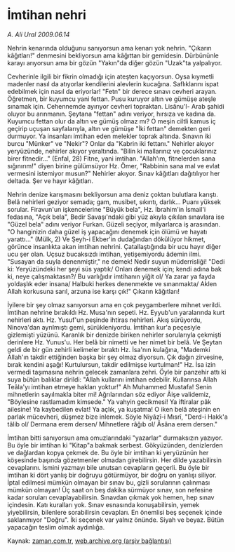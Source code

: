 # İmtihan nehri

*A. Ali Ural 2009.06.14*

<tr><td class="metin" colspan="2" style="padding-top: 20px; padding-left: 5px; padding-right: 10px;">Nehrin kenarında olduğunu sanıyorsun ama kenarı yok nehrin. "Çıkarın kâğıtları!" denmesini bekliyorsun ama kâğıttan bir gemidesin. Dürbününle karayı arıyorsun ama bir gözün "Yakın"da diğer gözün "Uzak"ta yalpalıyor.</td></tr><tr><td class="metin" colspan="2" style="padding-top: 20px; padding-left: 5px; padding-right: 10px;"><p>Cevherinle ilgili bir fikrin olmadığı için ateşten kaçıyorsun. Oysa kıymetli madenler nasıl da atıyorlar kendilerini alevlerin kucağına. Saflıklarını ispat edebilmek için nasıl da eriyorlar! "Fetn" bir derece sınavı cevheri arayan. Öğretmen, bir kuyumcu yani fettan. Pusu kuruyor altın ve gümüşe ateşle sınamak için. Cehennemde ayırıyor cevheri topraktan. Lisânu'l- Arab şahidi oluyor bu arınmanın. Şeytana "fettan" adını veriyor, hırsıza ve kadına da. Kuyumcu fettan olur da altın ve gümüş olmaz mı? O meşin ciltli kamus iç geçirip uçuşan sayfalarıyla, altın ve gümüşe "İki fettan" demekten geri durmuyor. Ya insanları imtihan eden melekler toprak altında. Sınavın iki burcu "Münker" ve "Nekir"? Onlar da "Kabrin iki fettanı." Nehirler akıyor yeryüzünde, nehirler akıyor yeraltında. "Bilin ki mallarınız ve çocuklarınız birer fitnedir..." (Enfal, 28) Fitne, yani imtihan. "Allah'ım, fitnelerden sana sığınırım!" diyen birine gülümsüyor Hz. Ömer, "Rabbinin sana mal ve evlat vermesini istemiyor musun?" Nehirler akıyor. Sınav kâğıtları dağıtılıyor her deltada. Şer ve hayır kâğıtları.
<p>Nehrin denize karışmasını bekliyorsun ama deniz çoktan bulutlara karıştı. Belâ nehirleri geziyor semada; gam, musibet, sıkıntı, darlık... Puanı yüksek sorular. Firavun'un işkencelerine "Büyük bela", Hz. İbrahim'in İsmail'i fedasına, "Açık bela", Bedir Savaşı'ndaki gibi yüz akıyla çıkılan sınavlara ise "Güzel bela" adını veriyor Furkan. Güzeli seçiyor, milyarlarca iş arasından. "O hanginizin daha güzel iş yapacağını denemek için ölümü ve hayatı yarattı..." (Mülk, 2) Ve Şeyh-i Ekber'in dudağından dökülüyor hikmet, görünce insanlıkta akan imtihan nehrini. Çatallaştığında bir ucu hayır diğer ucu şer olan. Uçsuz bucaksızdı imtihan, yetişemiyordu âdemin ilmi. "Susayan da suyla denenmiştir," ne demek! Nedir suyun müderrisliği! "Dedi ki: Yeryüzündeki her şeyi süs yaptık/ Onları denemek için; kendi adına bak ki, neye çalışmaktasın?/ Bu varlığıdır imtihanın yiğit ol/ Ya zarar ya fayda yoldaşlık eder insana/ Halbuki herkes denenmekte ve sınanmakta/ Aklen Allah korkusuna sarıl, arzuna ise karşı çık!" Çıkarın kâğıtları!
<p>İyilere bir şey olmaz sanıyorsun ama en çok peygamberlere mihnet verildi. İmtihan nehrine bırakıldı Hz. Musa'nın sepeti. Hz. Eyyub'un yaralarında kurt nehirleri aktı. Hz. Yusuf'un peşinde ihtiras nehirleri. Akış sürüyordu, Ninova'dan ayrılmıştı gemi, sürükleniyordu. İmtihan kur'a peçesiyle gizlemişti yüzünü. Karanlık bir denizde biriken nehirler sorularıyla çekmişti derinlere Hz. Yunus'u. Her belâ bir nimetti ve her nimet bir belâ. Ve Şeytan geldi de bir gün zehirli kelimeler bıraktı Hz. İsa'nın kulağına, "Mademki Allah'ın takdir ettiğinden başka bir şey olmaz diyorsun. Çık dağın zirvesine, bırak kendini aşağı! Kurtulursun, takdir edilmişse kurtulman!" Hz. İsa izin vermedi taşımasına nehrin gelecek zamanlara zehri. Öyle bir panzehir attı ki suya bütün balıklar dirildi: "Allah kullarını imtihan edebilir. Kullarınsa Allah Teâla'yı imtihan etmeye hakları yoktur!" Ah Muhammed Mustafa! Senin mihnetlerin sayılmakla biter mi! Ağrılarından söz ediyor Âişe validemiz, "Böylesine rastlamadım kimsede." Ya vahyin gecikmesi! Ya iftiralar pâk ailesine! Ya kaybedilen evlat! Ya açlık, ya kuşatma! O iken belâ ateşinin en parlak mücevheri, düşmez bize inlemek. Söyle Niyâzî-i Mısrî, "Derd-i Hakk'a tâlib ol/ Dermana erem dersen/ Mihnetlere râğıb ol/ Âsâna erem dersen."
<p>İmtihan bitti sanıyorsun ama omuzlarındaki "yazarlar" durmaksızın yazıyor. Bu öyle bir imtihan ki "Kitap"a bakmak serbest. Gökyüzünden, denizlerden ve dağlardan kopya çekmek de. Bu öyle bir imtihan ki yeryüzünün her köşesinde başında gözetmenler olmadan girebilirsin. Her dilde yazabilirsin cevaplarını. İsmini yazmayı bile unutsan cevapların geçerli. Bu öyle bir imtihan ki dört yanlış bir doğruyu götürmüyor, bir doğru on yanlışı siliyor. İptal edilmesi mümkün olmayan bir sınav bu, gizli sorularının çalınması mümkün olmayan! Üç saat on beş dakika sürmüyor sınav, son nefesine kadar soruları cevaplayabilirsin. Sınavdan çıkmak yok hemen, hep sınav içindesin. Katı kuralları yok. Sınav esnasında konuşabilirsin, yemek yiyebilirsin, bilenlere sorabilirsin cevapları. En önemlisi beş seçenek içinde saklanmıyor "Doğru". İki seçenek var yalnız önünde. Siyah ve beyaz. Bütün yapacağın teslim olmak aydınlığa.<br/></p></p></p></p></td></tr>

Kaynak: [zaman.com.tr](http://zaman.com.tr/yazar.do?yazino=858662), [web.archive.org (arşiv bağlantısı)](http://web.archive.org/web/20090719195606/http://www.zaman.com.tr:80/yazar.do?yazino=858662)
